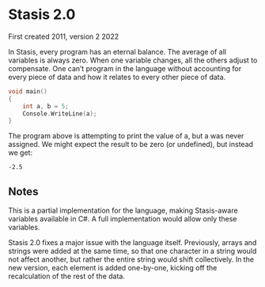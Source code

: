 ﻿
# Stasis 2.0

First created 2011, version 2 2022

In Stasis, every program has an eternal balance. The average of all variables is always zero.
When one variable changes, all the others adjust to compensate. One can’t program in the language without accounting for every piece of data and how it relates to every other piece of data.

```c
void main()
{
	int a, b = 5;
	Console.WriteLine(a);
}
```
The program above is attempting to print the value of a, but a was never assigned. We might expect the result to be zero (or undefined), but instead we get:
```
-2.5
```

## Notes

This is a partial implementation for the language, making Stasis-aware variables available in C#. A full implementation would allow only these variables. 

Stasis 2.0 fixes a major issue with the language itself. Previously, arrays and strings were added at the same time, so that one character in a string would not affect another, but rather the entire string would shift collectively. In the new version, each element is added one-by-one, kicking off the recalculation of the rest of the data.